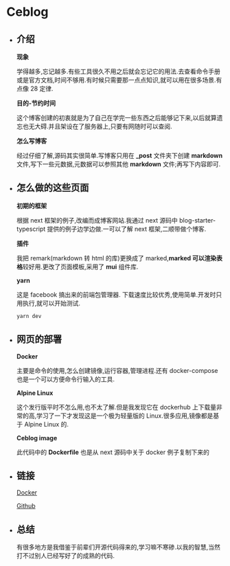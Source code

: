 # Ceblog

- ## 介绍

  **现象**

  学得越多,忘记越多.有些工具很久不用之后就会忘记它的用法.去查看命令手册或是官方文档,时间不够用.有时候只需要那一点点知识,就可以用在很多场景.有点像 28 定律.

  **目的-节约时间**

  这个博客创建的初衷就是为了自己在学完一些东西之后能够记下来,以后就算遗忘也无大碍.并且架设在了服务器上,只要有网随时可以查阅.

  **怎么写博客**

  经过仔细了解,源码其实很简单.写博客只用在 **\_post** 文件夹下创建 **markdown** 文件,写下一些元数据,元数据可以参照其他 **markdown** 文件;再写下内容即可.

- ## 怎么做的这些页面

  **初期的框架**

  根据 next 框架的例子,改编而成博客网站.我通过 next 源码中 blog-starter-typescript 提供的例子边学边做.一可以了解 next 框架,二顺带做个博客.

  **插件**

  我把 remark(markdown 转 html 的库)更换成了 marked,**marked 可以渲染表格**较好用.更改了页面模板,采用了 **mui** 组件库.

  **yarn**

  这是 facebook 搞出来的前端包管理器. 下载速度比较优秀,使用简单.开发时只用执行,就可以开始测试.

  ```sh
  yarn dev
  ```

- ## 网页的部署

  **Docker**

  主要是命令的使用,怎么创建镜像,运行容器,管理进程.还有 docker-compose 也是一个可以方便命令行输入的工具.

  **Alpine Linux**

  这个发行版平时不怎么用,也不太了解.但是我发现它在 dockerhub 上下载量非常的高,学习了一下才发现这是一个极为轻量版的 Linux.很多应用,镜像都是基于 Alpine Linux 的.

  **Ceblog image**

  此代码中的 **Dockerfile** 也是从 next 源码中关于 docker 例子复制下来的

- ## 链接

  [Docker](https://hub.docker.com)

  [Github](https://github.com/celiae/ceblog)

- ## 总结

  有很多地方是我借鉴于前辈们开源代码得来的,学习嘛不寒碜.以我的智慧,当然打不过别人已经写好了的成熟的代码.
